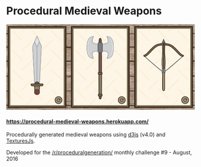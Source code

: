 # Procedural Medieval Weapons

![screenshot demo](https://raw.githubusercontent.com/alxgiraud/procedural-medieval-weapons/master/img/screenshot.png "screenshot")

#### **https://procedural-medieval-weapons.herokuapp.com/**

Procedurally generated medieval weapons using [d3js](https://github.com/d3/d3) (v4.0) and [TexturesJs](https://github.com/riccardoscalco/textures).

Developed for the [/r/proceduralgeneration/](https://www.reddit.com/r/proceduralgeneration/) monthly challenge #9 - August, 2016
